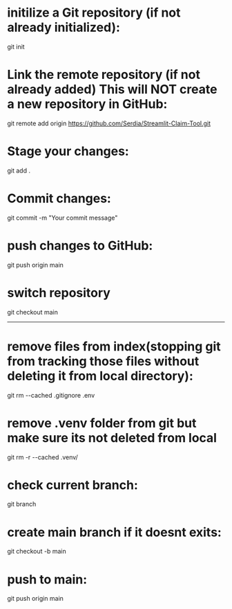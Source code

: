 # initilize a Git repository (if not already initialized):
git init
# Link the remote repository (if not already added) This will NOT create a new repository in GitHub:
git remote add origin https://github.com/Serdia/Streamlit-Claim-Tool.git
# Stage your changes:
git add .
# Commit changes:
git commit -m "Your commit message"
# push changes to GitHub:
git push origin main

# switch repository
git checkout main

------------------------------------------
# remove files from index(stopping git from tracking those files without deleting it from local directory):
git rm --cached .gitignore .env
# remove .venv folder from git but make sure its not deleted from local
git rm -r --cached .venv/
# check current branch: 
git branch
# create main branch if it doesnt exits:
git checkout -b main
# push to main:
git push origin main
